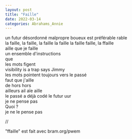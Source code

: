 ```yaml
---
layout: post
title: "Faille"
date: 2022-03-14
categories: Abrahams_Annie
---
```


un futur désordonné malpropre boueux est préférable rable  
la faille, la faille, la faille la faille la faille faille, la ffaille  
aille que je faille  
un ensemble d'instructions  
que  
les mots figent  
visibility is a trap says Jimmy  
les mots pointent toujours vers le passé  
faut que j'aille  
de hors hors  
ailleurs ail aïe aille  
le passé a déjà codé le futur uur  
je ne pense pas  
Quoi ?  
je ne le pense pas  

//

"ffaille" est fait avec bram.org/pwem
